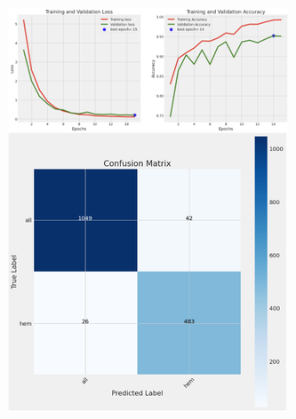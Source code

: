 <img src = "Screenshot 2025-05-08 141234.png">
<img src = "output.png" height ="500" width = "500">
